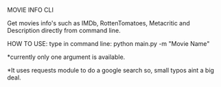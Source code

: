 MOVIE INFO CLI

Get movies info's such as IMDb, RottenTomatoes, Metacritic and Description directly from
command line.

HOW TO USE:
type in command line:
python main.py -m "Movie Name"

*currently only one argument is available.

*It uses requests module to do a google search so, small typos aint a big deal.
